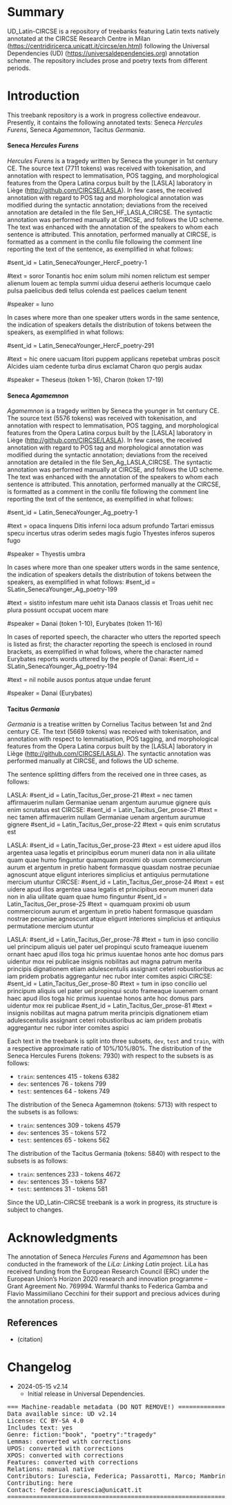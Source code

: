 # Summary

UD_Latin-CIRCSE is a repository of treebanks featuring Latin texts natively annotated at the CIRCSE Research Centre in Milan (https://centridiricerca.unicatt.it/circse/en.html) following the Universal Dependencies (UD) (https://universaldependencies.org) annotation scheme.
The repository includes prose and poetry texts from different periods.


# Introduction

This treebank repository is a work in progress collective endeavour. Presently, it contains the following annotated texts: Seneca *Hercules Furens*, Seneca *Agamemnon*, Tacitus *Germania*.

#### Seneca *Hercules Furens*

*Hercules Furens* is a tragedy written by Seneca the younger in 1st century CE. The source text (7711 tokens) was received with tokenisation, and annotation with respect to lemmatisation, POS tagging, and morphological features from the Opera Latina corpus built by the [LASLA] laboratory in Liège (http://github.com/CIRCSE/LASLA).
In few cases, the received annotation with regard to POS tag and morphological annotation was modified during the syntactic annotation; deviations from the received annotation are detailed in the file Sen_HF_LASLA_CIRCSE.
The syntactic annotation was performed manually at CIRCSE, and follows the UD scheme. 
The text was enhanced with the annotation of the speakers to whom each sentence is attributed. This annotation, performed manually at CIRCSE, is formatted as a comment in the conllu file following the comment line reporting the text of the sentence, as exemplified in what follows:

#sent_id = Latin_SenecaYounger_HercF_poetry-1

#text = soror Tonantis hoc enim solum mihi nomen relictum est semper alienum Iouem ac templa summi uidua deserui aetheris locumque caelo pulsa paelicibus dedi tellus colenda est paelices caelum tenent

#speaker = Iuno

In cases where more than one speaker utters words in the same sentence, the indication of speakers details the distribution of tokens between the speakers, as exemplified in what follows:

#sent_id = Latin_SenecaYounger_HercF_poetry-291

#text = hic onere uacuam litori puppem applicans repetebat umbras poscit Alcides uiam cedente turba dirus exclamat Charon quo pergis audax

#speaker = Theseus (token 1-16), Charon (token 17-19)

#### Seneca *Agamemnon*

*Agamemnon* is a tragedy written by Seneca the younger in 1st century CE. The source text (5576 tokens) was received with tokenisation, and annotation with respect to lemmatisation, POS tagging, and morphological features from the Opera Latina corpus built by the [LASLA] laboratory in Liège (http://github.com/CIRCSE/LASLA).
In few cases, the received annotation with regard to POS tag and morphological annotation was modified during the syntactic annotation; deviations from the received annotation are detailed in the file Sen_Ag_LASLA_CIRCSE.
The syntactic annotation was performed manually at CIRCSE, and follows the UD scheme.
The text was enhanced with the annotation of the speakers to whom each sentence is attributed. This annotation, performed manually at the CIRCSE, is formatted as a comment in the conllu file following the comment line reporting the text of the sentence, as exemplified in what follows:

#sent_id = Latin_SenecaYounger_Ag_poetry-1

#text = opaca linquens Ditis inferni loca adsum profundo Tartari emissus specu incertus utras oderim sedes magis fugio Thyestes inferos superos fugo

#speaker = Thyestis umbra

In cases where more than one speaker utters words in the same sentence, the indication of speakers details the distribution of tokens between the speakers, as exemplified in what follows:
#sent_id = SLatin_SenecaYounger_Ag_poetry-199

#text = sistito infestum mare uehit ista Danaos classis et Troas uehit nec plura possunt occupat uocem mare

#speaker = Danai (token 1-10), Eurybates (token 11-16)

In cases of reported speech, the character who utters the reported speech is listed as first; the character reporting the speech is enclosed in round brackets, as exemplified in what follows, where the character named Eurybates reports words uttered by the people of Danai:
#sent_id = SLatin_SenecaYounger_Ag_poetry-194

#text = nil nobile ausos pontus atque undae ferunt

#speaker = Danai (Eurybates)


#### Tacitus *Germania*

*Germania* is a treatise written by Cornelius Tacitus between 1st and 2nd century CE.
The text (5669 tokens) was received with tokenisation, and annotation with respect to lemmatisation, POS tagging, and morphological features from the Opera Latina corpus built by the [LASLA] laboratory in Liège (http://github.com/CIRCSE/LASLA).
The syntactic annotation was performed manually at CIRCSE, and follows the UD scheme.

The sentence splitting differs from the received one in three cases, as follows:

LASLA: 
#sent_id = Latin_Tacitus_Ger_prose-21
#text = nec tamen affirmauerim nullam Germaniae uenam argentum aurumue gignere quis enim scrutatus est
CIRCSE:
#sent_id = Latin_Tacitus_Ger_prose-21
#text = nec tamen affirmauerim nullam Germaniae uenam argentum aurumue gignere
#sent_id = Latin_Tacitus_Ger_prose-22
#text = quis enim scrutatus est

LASLA:
#sent_id = Latin_Tacitus_Ger_prose-23
#text = est uidere apud illos argentea uasa legatis et principibus eorum muneri data non in alia uilitate quam quae humo finguntur quamquam proximi ob usum commerciorum aurum et argentum in pretio habent formasque quasdam nostrae pecuniae agnoscunt atque eligunt interiores simplicius et antiquius permutatione mercium utuntur
CIRCSE:
#sent_id = Latin_Tacitus_Ger_prose-24
#text = est uidere apud illos argentea uasa legatis et principibus eorum muneri data non in alia uilitate quam quae humo finguntur
#sent_id = Latin_Tacitus_Ger_prose-25
#text = quamquam proximi ob usum commerciorum aurum et argentum in pretio habent formasque quasdam nostrae pecuniae agnoscunt atque eligunt interiores simplicius et antiquius permutatione mercium utuntur  

LASLA:
#sent_id = Latin_Tacitus_Ger_prose-78
#text = tum in ipso concilio uel principum aliquis uel pater uel propinqui scuto frameaque iuuenem ornant haec apud illos toga hic primus iuuentae honos ante hoc domus pars uidentur mox rei publicae insignis nobilitas aut magna patrum merita principis dignationem etiam adulescentulis assignant ceteri robustioribus ac iam pridem probatis aggregantur nec rubor inter comites aspici
CIRCSE:
#sent_id = Latin_Tacitus_Ger_prose-80
#text = tum in ipso concilio uel principum aliquis uel pater uel propinqui scuto frameaque iuuenem ornant haec apud illos toga hic primus iuuentae honos ante hoc domus pars uidentur mox rei publicae
#sent_id = Latin_Tacitus_Ger_prose-81
#text = insignis nobilitas aut magna patrum merita principis dignationem etiam adulescentulis assignant ceteri robustioribus ac iam pridem probatis aggregantur nec rubor inter comites aspici


Each text in the treebank is split into three subsets, `dev`, `test` and `train`, with a respective approximate ratio of 10%/10%/80%.
The distribution of the Seneca Hercules Furens (tokens: 7930) with respect to the subsets is as follows:
* `train`: sentences 415 - tokens 6382
* `dev`: sentences 76 - tokens 799
* `test`: sentences 64 - tokens 749


The distribution of the Seneca Agamemnon (tokens: 5713) with respect to the subsets is as follows:
* `train`: sentences 309 - tokens 4579
* `dev`: sentences 35 - tokens 572
* `test`: sentences 65 - tokens 562


The distribution of the Tacitus Germania (tokens: 5840) with respect to the subsets is as follows:
* `train`: sentences 233 - tokens 4672
* `dev`: sentences 35 - tokens 587
* `test`: sentences 31 - tokens 581


Since the UD_Latin-CIRCSE treebank is a work in progress, its structure is subject to changes.


# Acknowledgments

The annotation of Seneca *Hercules Furens* and *Agamemnon* has been conducted in the framework of the _LiLa: Linking Latin_ project. LiLa has received funding from the European Research Council (ERC) under the European Union’s Horizon 2020 research and innovation programme – Grant Agreement No. 769994. Warmful thanks to Federica Gamba and Flavio Massimiliano Cecchini for their support and precious advices during the annotation process.

## References

* (citation)


# Changelog

* 2024-05-15 v2.14
  * Initial release in Universal Dependencies.


<pre>
=== Machine-readable metadata (DO NOT REMOVE!) ================================
Data available since: UD v2.14
License: CC BY-SA 4.0
Includes text: yes
Genre: fiction:"book", "poetry":"tragedy"
Lemmas: converted with corrections
UPOS: converted with corrections
XPOS: converted with corrections
Features: converted with corrections
Relations: manual native
Contributors: Iurescia, Federica; Passarotti, Marco; Mambrini, Francesco; Moretti, Giovanni; Ruffolo, Paolo; Gamba, Federica; Cecchini, Flavio Massimiliano
Contributing: here
Contact: federica.iurescia@unicatt.it
===============================================================================
</pre>
